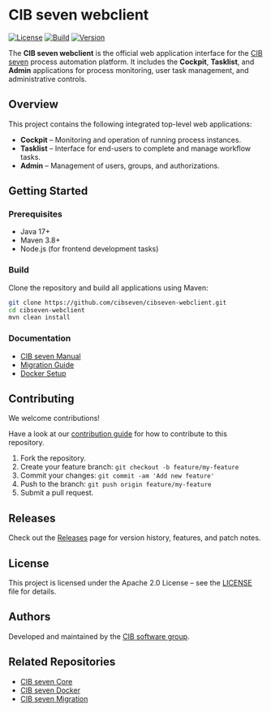 # CIB seven webclient

[![License](https://img.shields.io/github/license/cibseven/cibseven-webclient?color=blue&logo=apache)](https://github.com/cibseven/cibseven-webclient/blob/master/LICENSE)
[![Build](https://img.shields.io/github/actions/workflow/status/cibseven/cibseven-webclient/maven.yml?branch=main)](https://github.com/cibseven/cibseven-webclient/actions)
[![Version](https://img.shields.io/github/v/release/cibseven/cibseven-webclient)](https://github.com/cibseven/cibseven-webclient/releases)

The **CIB seven webclient** is the official web application interface for the [CIB seven](https://github.com/cibseven) process automation platform. It includes the **Cockpit**, **Tasklist**, and **Admin** applications for process monitoring, user task management, and administrative controls.

## Overview

This project contains the following integrated top-level web applications:

- **Cockpit** – Monitoring and operation of running process instances.
- **Tasklist** – Interface for end-users to complete and manage workflow tasks.
- **Admin** – Management of users, groups, and authorizations.

## Getting Started

### Prerequisites

- Java 17+
- Maven 3.8+
- Node.js (for frontend development tasks)

### Build

Clone the repository and build all applications using Maven:

```bash
git clone https://github.com/cibseven/cibseven-webclient.git
cd cibseven-webclient
mvn clean install
```

### Documentation

- [CIB seven Manual](https://docs.cibseven.de/manual/1.0/)
- [Migration Guide](https://github.com/cibseven/cibseven-migration)
- [Docker Setup](https://github.com/cibseven/cibseven-docker)

## Contributing

We welcome contributions!

Have a look at our [contribution guide](https://github.com/cibseven/cibseven/blob/master/CONTRIBUTING.md) for how to contribute to this repository.

1. Fork the repository.
2. Create your feature branch: `git checkout -b feature/my-feature`
3. Commit your changes: `git commit -am 'Add new feature'`
4. Push to the branch: `git push origin feature/my-feature`
5. Submit a pull request.

## Releases

Check out the [Releases](https://github.com/cibseven/cibseven-webclient/releases) page for version history, features, and patch notes.

## License

This project is licensed under the Apache 2.0 License – see the [LICENSE](LICENSE) file for details.

## Authors

Developed and maintained by the [CIB software group](https://www.cib.de).

## Related Repositories

- [CIB seven Core](https://github.com/cibseven/cibseven)
- [CIB seven Docker](https://github.com/cibseven/cibseven-docker)
- [CIB seven Migration](https://github.com/cibseven/cibseven-migration)
